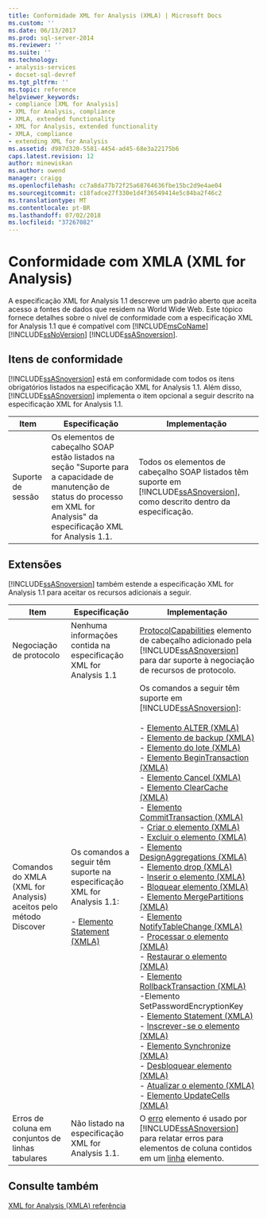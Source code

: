 ```yaml
---
title: Conformidade XML for Analysis (XMLA) | Microsoft Docs
ms.custom: ''
ms.date: 06/13/2017
ms.prod: sql-server-2014
ms.reviewer: ''
ms.suite: ''
ms.technology:
- analysis-services
- docset-sql-devref
ms.tgt_pltfrm: ''
ms.topic: reference
helpviewer_keywords:
- compliance [XML for Analysis]
- XML for Analysis, compliance
- XMLA, extended functionality
- XML for Analysis, extended functionality
- XMLA, compliance
- extending XML for Analysis
ms.assetid: d987d320-5581-4454-ad45-68e3a22175b6
caps.latest.revision: 12
author: minewiskan
ms.author: owend
manager: craigg
ms.openlocfilehash: cc7a8da77b72f25a68764636fbe15bc2d9e4ae04
ms.sourcegitcommit: c18fadce27f330e1d4f36549414e5c84ba2f46c2
ms.translationtype: MT
ms.contentlocale: pt-BR
ms.lasthandoff: 07/02/2018
ms.locfileid: "37267082"
---
```

# <a name="xml-for-analysis-compliance-xmla"></a>Conformidade com XMLA (XML for Analysis)
  A especificação XML for Analysis 1.1 descreve um padrão aberto que aceita acesso a fontes de dados que residem na World Wide Web. Este tópico fornece detalhes sobre o nível de conformidade com a especificação XML for Analysis 1.1 que é compatível com [!INCLUDE[msCoName](../../includes/msconame-md.md)] [!INCLUDE[ssNoVersion](../../includes/ssnoversion-md.md)] [!INCLUDE[ssASnoversion](../../includes/ssasnoversion-md.md)].  
  
## <a name="compliant-items"></a>Itens de conformidade  
 [!INCLUDE[ssASnoversion](../../includes/ssasnoversion-md.md)] está em conformidade com todos os itens obrigatórios listados na especificação XML for Analysis 1.1. Além disso, [!INCLUDE[ssASnoversion](../../includes/ssasnoversion-md.md)] implementa o item opcional a seguir descrito na especificação XML for Analysis 1.1.  
  
|Item|Especificação|Implementação|  
|----------|-------------------|--------------------|  
|Suporte de sessão|Os elementos de cabeçalho SOAP estão listados na seção "Suporte para a capacidade de manutenção de status do processo em XML for Analysis" da especificação XML for Analysis 1.1.|Todos os elementos de cabeçalho SOAP listados têm suporte em [!INCLUDE[ssASnoversion](../../includes/ssasnoversion-md.md)], como descrito dentro da especificação.|  
  
## <a name="extensions"></a>Extensões  
 [!INCLUDE[ssASnoversion](../../includes/ssasnoversion-md.md)] também estende a especificação XML for Analysis 1.1 para aceitar os recursos adicionais a seguir.  
  
|Item|Especificação|Implementação|  
|----------|-------------------|--------------------|  
|Negociação de protocolo|Nenhuma informações contida na especificação XML for Analysis 1.1 |[ProtocolCapabilities](xml-elements-headers/protocolcapabilities-element-xmla.md) elemento de cabeçalho adicionado pela [!INCLUDE[ssASnoversion](../../includes/ssasnoversion-md.md)] para dar suporte à negociação de recursos de protocolo.|  
|Comandos do XMLA (XML for Analysis) aceitos pelo método Discover|Os comandos a seguir têm suporte na especificação XML for Analysis 1.1:<br /><br /> -   [Elemento Statement &#40;XMLA&#41;](xml-elements-commands/statement-element-xmla.md)|Os comandos a seguir têm suporte em [!INCLUDE[ssASnoversion](../../includes/ssasnoversion-md.md)]:<br /><br /> -   [Elemento ALTER &#40;XMLA&#41;](xml-elements-commands/alter-element-xmla.md)<br />-   [Elemento de backup &#40;XMLA&#41;](xml-elements-commands/backup-element-xmla.md)<br />-   [Elemento do lote &#40;XMLA&#41;](xml-elements-commands/batch-element-xmla.md)<br />-   [Elemento BeginTransaction &#40;XMLA&#41;](xml-elements-commands/begintransaction-element-xmla.md)<br />-   [Elemento Cancel &#40;XMLA&#41;](xml-elements-commands/cancel-element-xmla.md)<br />-   [Elemento ClearCache &#40;XMLA&#41;](xml-elements-commands/clearcache-element-xmla.md)<br />-   [Elemento CommitTransaction &#40;XMLA&#41;](xml-elements-commands/committransaction-element-xmla.md)<br />-   [Criar o elemento &#40;XMLA&#41;](xml-elements-commands/create-element-xmla.md)<br />-   [Excluir o elemento &#40;XMLA&#41;](xml-elements-commands/delete-element-xmla.md)<br />-   [Elemento DesignAggregations &#40;XMLA&#41;](xml-elements-commands/designaggregations-element-xmla.md)<br />-   [Elemento drop &#40;XMLA&#41;](xml-elements-commands/drop-element-xmla.md)<br />-   [Inserir o elemento &#40;XMLA&#41;](xml-elements-commands/insert-element-xmla.md)<br />-   [Bloquear elemento &#40;XMLA&#41;](xml-elements-commands/lock-element-xmla.md)<br />-   [Elemento MergePartitions &#40;XMLA&#41;](xml-elements-commands/mergepartitions-element-xmla.md)<br />-   [Elemento NotifyTableChange &#40;XMLA&#41;](xml-elements-commands/notifytablechange-element-xmla.md)<br />-   [Processar o elemento &#40;XMLA&#41;](xml-elements-commands/process-element-xmla.md)<br />-   [Restaurar o elemento &#40;XMLA&#41;](xml-elements-commands/restore-element-xmla.md)<br />-   [Elemento RollbackTransaction &#40;XMLA&#41;](xml-elements-commands/rollbacktransaction-element-xmla.md)<br />-Elemento SetPasswordEncryptionKey<br />-   [Elemento Statement &#40;XMLA&#41;](xml-elements-commands/statement-element-xmla.md)<br />-   [Inscrever-se o elemento &#40;XMLA&#41;](xml-elements-commands/subscribe-element-xmla.md)<br />-   [Elemento Synchronize &#40;XMLA&#41;](xml-elements-commands/synchronize-element-xmla.md)<br />-   [Desbloquear elemento &#40;XMLA&#41;](xml-elements-commands/unlock-element-xmla.md)<br />-   [Atualizar o elemento &#40;XMLA&#41;](xml-elements-commands/update-element-xmla.md)<br />-   [Elemento UpdateCells &#40;XMLA&#41;](xml-elements-commands/updatecells-element-xmla.md)|  
|Erros de coluna em conjuntos de linhas tabulares|Não listado na especificação XML for Analysis 1.1.|O [erro](xml-elements-properties/error-element-xmla.md) elemento é usado por [!INCLUDE[ssASnoversion](../../includes/ssasnoversion-md.md)] para relatar erros para elementos de coluna contidos em um [linha](xml-elements-properties/error-element-xmla.md) elemento.|  
  
## <a name="see-also"></a>Consulte também  
 [XML for Analysis &#40;XMLA&#41; referência](xml-for-analysis-xmla-reference.md)  
  
  
